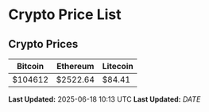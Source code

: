 # Crypto Price List

## Crypto Prices
| Bitcoin | Ethereum | Litecoin |
| ------- | -------- | -------- |
| $104612 | $2522.64 | $84.41 |
**Last Updated:** 2025-06-18 10:13 UTC
**Last Updated:** $DATE$
